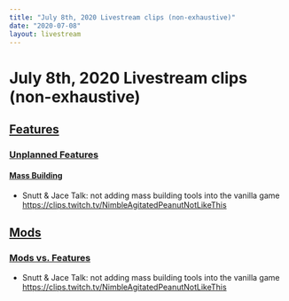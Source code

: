 ```yaml
---
title: "July 8th, 2020 Livestream clips (non-exhaustive)"
date: "2020-07-08"
layout: livestream
---
```

# July 8th, 2020 Livestream clips (non-exhaustive)

## [Features](./topics/features.md)

### [Unplanned Features](./topics/features/unplanned-features.md)

#### [Mass Building](./topics/features/unplanned-features/mass-building.md)
* Snutt & Jace Talk: not adding mass building tools into the vanilla game https://clips.twitch.tv/NimbleAgitatedPeanutNotLikeThis

## [Mods](./topics/mods.md)

### [Mods vs. Features](./topics/mods/mods-vs-features.md)
* Snutt & Jace Talk: not adding mass building tools into the vanilla game https://clips.twitch.tv/NimbleAgitatedPeanutNotLikeThis
